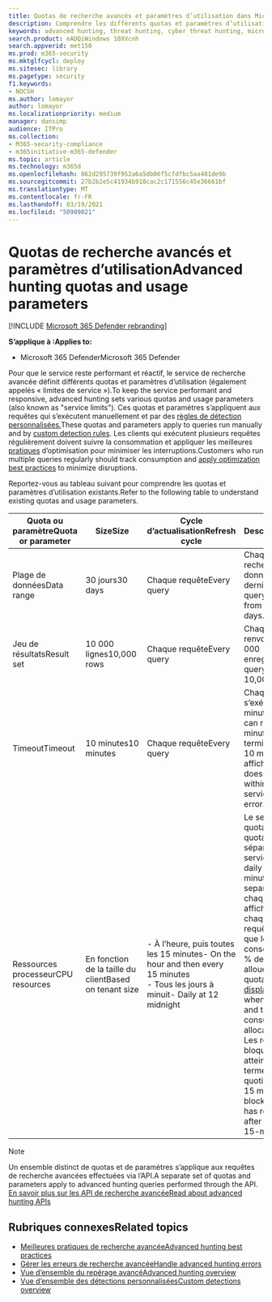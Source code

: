 ```yaml
---
title: Quotas de recherche avancés et paramètres d’utilisation dans Microsoft 365 Defender
description: Comprendre les différents quotas et paramètres d’utilisation (limites de service) qui conservent la réactivité du service de recherche avancée
keywords: advanced hunting, threat hunting, cyber threat hunting, microsoft threat protection, microsoft 365, mtp, m365, search, query, telemetry, schema, kusto, CPU limit, query limit, resources, maximum results, quota, parameters, allocation
search.product: eADQiWindows 10XVcnh
search.appverid: met150
ms.prod: m365-security
ms.mktglfcycl: deploy
ms.sitesec: library
ms.pagetype: security
f1.keywords:
- NOCSH
ms.author: lomayor
author: lomayor
ms.localizationpriority: medium
manager: dansimp
audience: ITPro
ms.collection:
- M365-security-compliance
- m365initiative-m365-defender
ms.topic: article
ms.technology: m365d
ms.openlocfilehash: 862d295739f952a6a5db06f5cfdfbc5aa481de9b
ms.sourcegitcommit: 27b2b2e5c41934b918cac2c171556c45e36661bf
ms.translationtype: MT
ms.contentlocale: fr-FR
ms.lasthandoff: 03/19/2021
ms.locfileid: "50909021"
---
```

# <a name="advanced-hunting-quotas-and-usage-parameters"></a><span data-ttu-id="09efd-104">Quotas de recherche avancés et paramètres d’utilisation</span><span class="sxs-lookup"><span data-stu-id="09efd-104">Advanced hunting quotas and usage parameters</span></span>

[!INCLUDE [Microsoft 365 Defender rebranding](../includes/microsoft-defender.md)]


<span data-ttu-id="09efd-105">**S’applique à :**</span><span class="sxs-lookup"><span data-stu-id="09efd-105">**Applies to:**</span></span>
- <span data-ttu-id="09efd-106">Microsoft 365 Defender</span><span class="sxs-lookup"><span data-stu-id="09efd-106">Microsoft 365 Defender</span></span>

<span data-ttu-id="09efd-107">Pour que le service reste performant et réactif, le service de recherche avancée définit différents quotas et paramètres d’utilisation (également appelés « limites de service »).</span><span class="sxs-lookup"><span data-stu-id="09efd-107">To keep the service performant and responsive, advanced hunting sets various quotas and usage parameters (also known as "service limits").</span></span> <span data-ttu-id="09efd-108">Ces quotas et paramètres s’appliquent aux requêtes qui s’exécutent manuellement et par des [règles de détection personnalisées.](custom-detection-rules.md)</span><span class="sxs-lookup"><span data-stu-id="09efd-108">These quotas and parameters apply to queries run manually and by [custom detection rules](custom-detection-rules.md).</span></span> <span data-ttu-id="09efd-109">Les clients qui exécutent plusieurs requêtes régulièrement doivent suivre la consommation et appliquer les meilleures [pratiques](advanced-hunting-best-practices.md) d’optimisation pour minimiser les interruptions.</span><span class="sxs-lookup"><span data-stu-id="09efd-109">Customers who run multiple queries regularly should track consumption and [apply optimization best practices](advanced-hunting-best-practices.md) to minimize disruptions.</span></span>

<span data-ttu-id="09efd-110">Reportez-vous au tableau suivant pour comprendre les quotas et paramètres d’utilisation existants.</span><span class="sxs-lookup"><span data-stu-id="09efd-110">Refer to the following table to understand existing quotas and usage parameters.</span></span>

| <span data-ttu-id="09efd-111">Quota ou paramètre</span><span class="sxs-lookup"><span data-stu-id="09efd-111">Quota or parameter</span></span> | <span data-ttu-id="09efd-112">Size</span><span class="sxs-lookup"><span data-stu-id="09efd-112">Size</span></span> | <span data-ttu-id="09efd-113">Cycle d’actualisation</span><span class="sxs-lookup"><span data-stu-id="09efd-113">Refresh cycle</span></span> | <span data-ttu-id="09efd-114">Description</span><span class="sxs-lookup"><span data-stu-id="09efd-114">Description</span></span> |
|--|--|--|--|
| <span data-ttu-id="09efd-115">Plage de données</span><span class="sxs-lookup"><span data-stu-id="09efd-115">Data range</span></span> | <span data-ttu-id="09efd-116">30 jours</span><span class="sxs-lookup"><span data-stu-id="09efd-116">30 days</span></span> | <span data-ttu-id="09efd-117">Chaque requête</span><span class="sxs-lookup"><span data-stu-id="09efd-117">Every query</span></span> | <span data-ttu-id="09efd-118">Chaque requête peut rechercher des données depuis les 30 derniers jours.</span><span class="sxs-lookup"><span data-stu-id="09efd-118">Each query can look up data from up to the past 30 days.</span></span> |
| <span data-ttu-id="09efd-119">Jeu de résultats</span><span class="sxs-lookup"><span data-stu-id="09efd-119">Result set</span></span> | <span data-ttu-id="09efd-120">10 000 lignes</span><span class="sxs-lookup"><span data-stu-id="09efd-120">10,000 rows</span></span> | <span data-ttu-id="09efd-121">Chaque requête</span><span class="sxs-lookup"><span data-stu-id="09efd-121">Every query</span></span> | <span data-ttu-id="09efd-122">Chaque requête peut renvoyer jusqu’à 10 000 enregistrements.</span><span class="sxs-lookup"><span data-stu-id="09efd-122">Each query can return up to 10,000 records.</span></span> |
| <span data-ttu-id="09efd-123">Timeout</span><span class="sxs-lookup"><span data-stu-id="09efd-123">Timeout</span></span> | <span data-ttu-id="09efd-124">10 minutes</span><span class="sxs-lookup"><span data-stu-id="09efd-124">10 minutes</span></span> | <span data-ttu-id="09efd-125">Chaque requête</span><span class="sxs-lookup"><span data-stu-id="09efd-125">Every query</span></span> | <span data-ttu-id="09efd-126">Chaque requête peut s’exécuter pendant 10 minutes.</span><span class="sxs-lookup"><span data-stu-id="09efd-126">Each query can run for up to 10 minutes.</span></span> <span data-ttu-id="09efd-127">S’il ne se termine pas dans les 10 minutes, le service affiche une erreur.</span><span class="sxs-lookup"><span data-stu-id="09efd-127">If it does not complete within 10 minutes, the service displays an error.</span></span>
| <span data-ttu-id="09efd-128">Ressources processeur</span><span class="sxs-lookup"><span data-stu-id="09efd-128">CPU resources</span></span> | <span data-ttu-id="09efd-129">En fonction de la taille du client</span><span class="sxs-lookup"><span data-stu-id="09efd-129">Based on tenant size</span></span> | <span data-ttu-id="09efd-130">- À l’heure, puis toutes les 15 minutes</span><span class="sxs-lookup"><span data-stu-id="09efd-130">- On the hour and then every 15 minutes</span></span><br><span data-ttu-id="09efd-131">- Tous les jours à minuit</span><span class="sxs-lookup"><span data-stu-id="09efd-131">- Daily at 12 midnight</span></span> | <span data-ttu-id="09efd-132">Le service applique le quota quotidien et le quota de 15 minutes séparément.</span><span class="sxs-lookup"><span data-stu-id="09efd-132">The service enforces the daily and the 15-minute quota separately.</span></span> <span data-ttu-id="09efd-133">Pour chaque quota, [le](advanced-hunting-errors.md) portail affiche une erreur chaque fois qu’une requête s’exécute et que le client a consommé plus de 10 % des ressources allouées.</span><span class="sxs-lookup"><span data-stu-id="09efd-133">For each quota, the [portal displays an error](advanced-hunting-errors.md) whenever a query runs and the tenant has consumed over 10% of allocated resources.</span></span> <span data-ttu-id="09efd-134">Les requêtes sont bloquées si le client a atteint 100 % jusqu’au terme du cycle quotidien suivant ou de 15 minutes.</span><span class="sxs-lookup"><span data-stu-id="09efd-134">Queries are blocked if the tenant has reached 100% until after the next daily or 15-minute cycle.</span></span> |

>[!NOTE] 
><span data-ttu-id="09efd-135">Un ensemble distinct de quotas et de paramètres s’applique aux requêtes de recherche avancées effectuées via l’API.</span><span class="sxs-lookup"><span data-stu-id="09efd-135">A separate set of quotas and parameters apply to advanced hunting queries performed through the API.</span></span> [<span data-ttu-id="09efd-136">En savoir plus sur les API de recherche avancée</span><span class="sxs-lookup"><span data-stu-id="09efd-136">Read about advanced hunting APIs</span></span>](./api-advanced-hunting.md)

## <a name="related-topics"></a><span data-ttu-id="09efd-137">Rubriques connexes</span><span class="sxs-lookup"><span data-stu-id="09efd-137">Related topics</span></span>

- [<span data-ttu-id="09efd-138">Meilleures pratiques de recherche avancée</span><span class="sxs-lookup"><span data-stu-id="09efd-138">Advanced hunting best practices</span></span>](advanced-hunting-best-practices.md)
- [<span data-ttu-id="09efd-139">Gérer les erreurs de recherche avancée</span><span class="sxs-lookup"><span data-stu-id="09efd-139">Handle advanced hunting errors</span></span>](advanced-hunting-errors.md)
- [<span data-ttu-id="09efd-140">Vue d’ensemble du repérage avancé</span><span class="sxs-lookup"><span data-stu-id="09efd-140">Advanced hunting overview</span></span>](advanced-hunting-overview.md)
- [<span data-ttu-id="09efd-141">Vue d’ensemble des détections personnalisées</span><span class="sxs-lookup"><span data-stu-id="09efd-141">Custom detections overview</span></span>](custom-detections-overview.md)